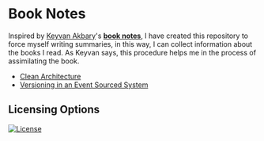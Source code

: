 # Book Notes

Inspired by [Keyvan Akbary](https://github.com/keyvanakbary)'s **[book notes](https://github.com/keyvanakbary/book-notes)**, I have created this repository to force myself writing summaries, in this way, I can collect information about the books I read. As Keyvan says, this procedure helps me in the process of assimilating the book.

* [Clean Architecture](https://github.com/benatespina/book-notes/blob/master/clean_architecture.md)
* [Versioning in an Event Sourced System](https://github.com/benatespina/book-notes/blob/master/versioning_in_an_event_sourced_system.md)

## Licensing Options

[![License](https://img.shields.io/badge/License-MIT-yellowgreen.svg?style=flat-square)](https://github.com/benatespina/book-notes/blob/master/LICENSE)
